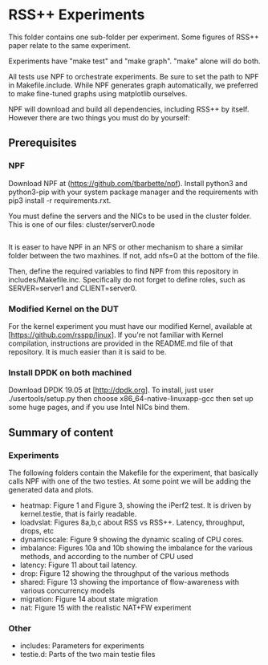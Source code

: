 RSS++ Experiments
=================

This folder contains one sub-folder per experiment. Some figures of RSS++ paper relate to the same experiment.

Experiments have "make test" and "make graph". "make" alone will do both.

All tests use NPF to orchestrate experiments. Be sure to set the path to NPF in Makefile.include. While NPF generates graph automatically, we preferred to make fine-tuned graphs using matplotlib ourselves.

NPF will download and build all dependencies, including RSS++ by itself. However there are two things you must do by yourself:


Prerequisites
-------------

### NPF
Download NPF at (https://github.com/tbarbette/npf). Install python3 and python3-pip with your system package manager and the requirements with pip3 install -r requirements.rxt.

You must define the servers and the NICs to be used in the cluster folder. This is one of our files:
cluster/server0.node
```
```
It is easer to have NPF in an NFS or other mechanism to share a similar folder between the two maxhines. If not, add nfs=0 at the bottom of the file.

Then, define the required variables to find NPF from this repository in includes/Makefile.inc. Specifically do not forget to define roles, such as SERVER=server1 and CLIENT=server0.


### Modified Kernel on the DUT
For the kernel experiment you must have our modified Kernel, available at [https://github.com/rsspp/linux]. If you're not familiar with Kernel compilation,  instructions are provided in the README.md file of that repository. It is much easier than it is said to be.

### Install DPDK on both machined
Download DPDK 19.05 at [http://dpdk.org]. To install, just user ./usertools/setup.py then choose x86_64-native-linuxapp-gcc then set up some huge pages, and if you use Intel NICs bind them.

Summary of content
------------------

### Experiments
The following folders contain the Makefile for the experiment, that basically calls NPF with one of the two testies. At some point we will be adding the generated data and plots. 

 * heatmap: Figure 1 and Figure 3, showing the iPerf2 test. It is driven by kernel.testie, that is fairly readable.
 * loadvslat: Figures 8a,b,c about RSS vs RSS++. Latency, throughput, drops, etc
 * dynamicscale: Figure 9 showing the dynamic scaling of CPU cores.
 * imbalance: Figures 10a and 10b showing the imbalance for the various methods, and according to the number of CPU used  
 * latency: Figure 11 about tail latency.
 * drop: Figure 12 showing the throughput of the various methods
 * shared: Figure 13 showing the importance of flow-awareness with various concurrency models 
 * migration: Figure 14 about state migration
 * nat: Figure 15 with the realistic NAT+FW experiment

### Other
 * includes: Parameters for experiments
 * testie.d: Parts of the two main testie files
